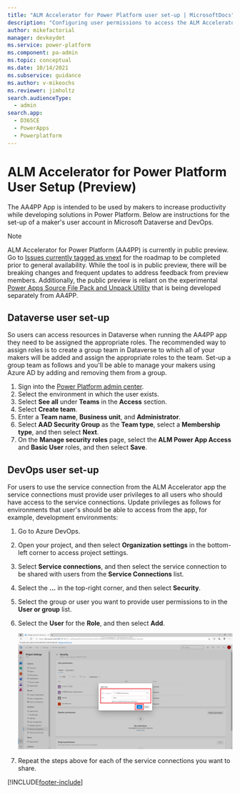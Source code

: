 ```yaml
---
title: "ALM Accelerator for Power Platform user set-up | MicrosoftDocs"
description: "Configuring user permissions to access the ALM Accelerator for Power Platform app and pipelines."
author: mikefactorial
manager: devkeydet
ms.service: power-platform
ms.component: pa-admin
ms.topic: conceptual
ms.date: 10/14/2021
ms.subservice: guidance
ms.author: v-mikeochs
ms.reviewer: jimholtz
search.audienceType: 
  - admin
search.app: 
  - D365CE
  - PowerApps
  - Powerplatform
---
```

# ALM Accelerator for Power Platform User Setup (Preview)

The AA4PP App is intended to be used by makers to increase productivity while developing solutions in Power Platform. Below are instructions for the set-up of a maker's user account in Microsoft Dataverse and DevOps.

> [!NOTE]
> ALM Accelerator for Power Platform (AA4PP) is currently in public preview. Go to [Issues currently tagged as vnext](https://github.com/microsoft/coe-starter-kit/issues?q=is%3Aopen+is%3Aissue+label%3Aalm-accelerator+label%3Avnext) for the roadmap to be completed prior to general availability. While the tool is in public preview, there will be breaking changes and frequent updates to address feedback from preview members. Additionally, the public preview is reliant on the experimental [Power Apps Source File Pack and Unpack Utility](https://github.com/microsoft/PowerApps-Language-Tooling) that is being developed separately from AA4PP.

## Dataverse user set-up

So users can access resources in Dataverse when running the AA4PP app they need to be assigned the appropriate roles. The recommended way to assign roles is to create a group team in Dataverse to which all of your makers will be added and assign the appropriate roles to the team. Set-up a group team as follows and you'll be able to manage your makers using Azure AD by adding and removing them from a group.

1. Sign into the [Power Platform admin center](https://admin.powerplatform.microsoft.com/).
1. Select the environment in which the user exists.
1. Select **See all** under **Teams** in the **Access** section.
1. Select **Create team**.
1. Enter a **Team name**, **Business unit**, and **Administrator**. 
1. Select **AAD Security Group** as the **Team type**, select a **Membership type**, and then select **Next**.
1. On the **Manage security roles** page, select the **ALM Power App Access** and **Basic User** roles, and then select **Save**.

## DevOps user set-up

For users to use the service connection from the ALM Accelerator app the service connections must provide user privileges to all users who should have access to the service connections. Update privileges as follows for environments that user's should be able to access from the app, for example, development environments:

1. Go to Azure DevOps.

1. Open your project, and then select **Organization settings** in the bottom-left corner to access project settings.

1. Select **Service connections**, and then select the service connection to be shared with users from the **Service Connections** list.

1. Select the **...** in the top-right corner, and then select **Security**.

1. Select the group or user you want to provide user permissions to in the **User or group** list.

1. Select the **User** for the **Role**, and then select **Add**.

   ![Select the group, user, and role](media/setup-almacceleratorpowerplatform-users/SetServiceConnectionPermissions.png)

1. Repeat the steps above for each of the service connections you want to share.

[!INCLUDE[footer-include](../../includes/footer-banner.md)]
